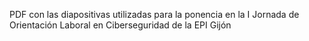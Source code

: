 PDF con las diapositivas utilizadas para la ponencia en la I Jornada de Orientación Laboral en Ciberseguridad de la EPI Gijón
